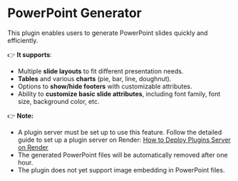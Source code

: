 # PowerPoint Generator

This plugin enables users to generate PowerPoint slides quickly and efficiently.

👉 **It supports**:  
- Multiple **slide layouts** to fit different presentation needs.
- **Tables** and various **charts** (pie, bar, line, doughnut).
- Options to **show/hide footers** with customizable attributes.
- Ability to **customize basic slide attributes**, including font family, font size, background color, etc.

👉 **Note:** 
- A plugin server must be set up to use this feature. Follow the detailed guide to set up a plugin server on Render: [How to Deploy Plugins Server on Render](https://docs.typingmind.com/plugins/plugins-server/how-to-deploy-plugins-server-on-render)
- The generated PowerPoint files will be automatically removed after one hour.
- The plugin does not yet support image embedding in PowerPoint files.
